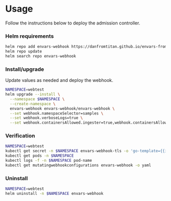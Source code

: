 # Usage

Follow the instructions below to deploy the admission controller.

### Helm requirements

```bash
helm repo add envars-webhook https://danfromtitan.github.io/envars-from-node-labels/
helm repo update
helm search repo envars-webhook
```


### Install/upgrade

Update values as needed and deploy the webhook.

```bash
NAMESPACE=webtest
helm upgrade --install \
  --namespace $NAMESPACE \
  --create-namespace \
  envars-webhook envars-webhook/envars-webhook \
  --set webhook.namespaceSelector=samples \
  --set webhook.verboseLogs=true \
  --set webhook.containersAllowed.ingester=true,webhook.containersAllowed.prober=true,webhook.containersAllowed.store-gateway=true
```


### Verification

```bash
NAMESPACE=webtest
kubectl get secret -n $NAMESPACE envars-webhook-tls -o 'go-template={{index .data "tls.crt"}}' | base64 -d | openssl x509 -text -noout
kubectl get pods -n $NAMESPACE
kubectl logs -f -n $NAMESPACE pod-name
kubectl get mutatingwebhookconfigurations envars-webhook -o yaml
```


### Uninstall

```bash
NAMESPACE=webtest
helm uninstall -n $NAMESPACE envars-webhook
```
